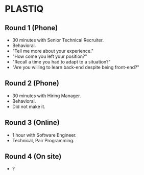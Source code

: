 # PLASTIQ

## Round 1 (Phone)

- 30 minutes with Senior Technical Recruiter.
- Behavioral.
- "Tell me more about your experience."
- "How come you left your position?"
- "Recall a time you had to adapt to a situation?"
- "Are you willing to learn back-end despite being front-end?"

## Round 2 (Phone)

- 30 minutes with Hiring Manager.
- Behavioral.
- Did not make it.

## Round 3 (Online)

- 1 hour with Software Engineer.
- Technical, Pair Programming.

## Round 4 (On site)

- ?

